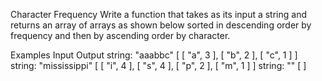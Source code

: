 Character Frequency
Write a function that takes as its input a string and returns an array of arrays as shown below sorted in descending order by frequency and then by ascending order by character.

Examples
Input	Output
string:
"aaabbc"	[ [ "a", 3 ], [ "b", 2 ], [ "c", 1 ] ]
string:
"mississippi"	[ [ "i", 4 ], [ "s", 4 ], [ "p", 2 ], [ "m", 1 ] ]
string:
""	[ ]